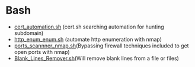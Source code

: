 # Bash
- [cert_automation.sh](https://github.com/saidedev/Bash/blob/main/cert_automation.sh) (cert.sh searching automation for hunting subdomain)
- [http_enum_enum.sh](https://github.com/saidedev/Bash/blob/main/http_enum_nmap.sh) (automate http enumeration with nmap)
- [ports_scannner_nmap.sh](https://github.com/saidedev/Bash/blob/main/ports_scannner_nmap.sh)(Bypassing firewall techniques included to get open ports with nmap)
- [Blank_Lines_Remover.sh](https://github.com/saidedev/Bash-Tools/blob/main/Blank_Lines_Remover.sh)(Will remove blank lines from a file or files)
